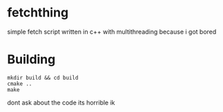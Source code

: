 # fetchthing
simple fetch script written in c++ with multithreading because i got bored
# Building
```
mkdir build && cd build
cmake ..
make
```
dont ask about the code its horrible ik
